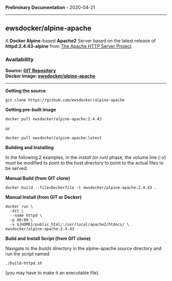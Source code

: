 
__Preliminary Documentation__ - 2020-04-21
____  
## ewsdocker/alpine-apache


A __Docker Alpine__-based __Apache2__ Server based on the latest release
of  
__httpd:2.4.43-alpine__ from 
[The Apache HTTP Server Project](https://hub.docker.com/_/httpd).  

### Availability  

__Source: [GIT Repository](https://github.com/ewsdocker/alpine-apache)__  
__Docker Image: [ewsdocker/alpine-apache](https://hub.docker.com/repository/docker/ewsdocker/alpine-apache)__  

____  

__Getting the source__  

    git clone https://github.com/ewsdocker/alpine-apache  

__Getting pre-built image__

    docker pull ewsdocker/alpine-apache:2.4.43  

  or  

    docker pull ewsdocker/alpine-apache:latest  

__Building and Installing__  

In the following 2 examples, in the _install (or run)_ phase, the volume line 
(-v) must be modified to point to the host directory to point to the 
actual files to be served.  

  __Manual Build (from GIT clone)__  

    docker build --file=Dockerfile -t ewsdocker/alpine-apache:2.4.43 .  

  __Manual Install (from GIT or Docker)__  

    docker run \
      -dit \
      --name httpd \
      -p 80:80 \
      -v ${HOME}/public_html/:/usr/local/apache2/htdocs/ \
    ewsdocker/alpine-apache:2.4.43  

  __Build and Install Script (from GIT clone)__
  
  Navigate to the _builds_ directory in the alpine-apache source directory
  and run the script named  

    ./build-httpd.sh  

  (you may have to make it an executable file).

